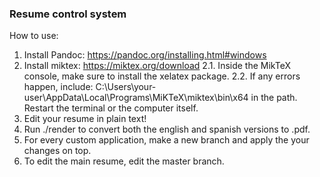 ### Resume control system

How to use:
 1. Install Pandoc: https://pandoc.org/installing.html#windows
 2. Install miktex: https://miktex.org/download
  2.1. Inside the MikTeX console, make sure to install the xelatex package.
  2.2. If any errors happen, include: C:\Users\your-user\AppData\Local\Programs\MiKTeX\miktex\bin\x64 in the path. Restart the terminal or the computer itself.
 3. Edit your resume in plain text!
 4. Run ./render to convert both the english and spanish versions to .pdf.
 5. For every custom application, make a new branch and apply the your changes on top.
 6. To edit the main resume, edit the master branch.   